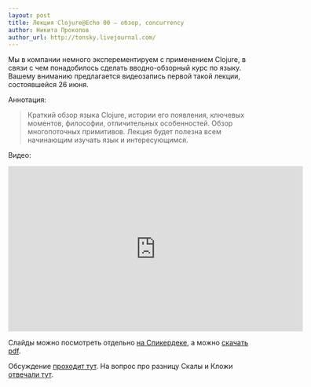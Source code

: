 ```yaml
---
layout: post
title: Лекция Clojure@Echo 00 — обзор, concurrency
author: Никита Прокопов
author_url: http://tonsky.livejournal.com/
---
```


Мы в компании немного эксперементируем с применением Clojure, в связи с чем понадобилось сделать вводно-обзорный курс по языку. Вашему вниманию предлагается видеозапись первой такой лекции, состоявшейся 26 июня.

Аннотация:

> Краткий обзор языка Clojure, истории его появления, ключевых моментов, философии, отличительных особенностей. Обзор многопоточных примитивов. Лекция будет полезна всем начинающим изучать язык и интересующимся.

Видео:

<iframe src="http://player.vimeo.com/video/45018095?color=3378cc&amp;wmode=opaque" width="600" height="337" frameborder="0" webkitallowfullscreen="webkitAllowFullScreen" mozallowfullscreen="mozallowfullscreen" allowfullscreen="allowFullScreen"></iframe>

Слайды можно посмотреть отдельно [на Спикердеке](https://speakerdeck.com/u/tonsky/p/clojureecho-00-concurrency), а можно [скачать pdf](https://dl.dropbox.com/u/561580/clojure%20lecture%201.pdf).

Обсуждение [проходит тут](http://tonsky.livejournal.com/265218.html#comments). На вопрос про разницу Скалы и Кложи [отвечали тут](http://tonsky.livejournal.com/264738.html).
